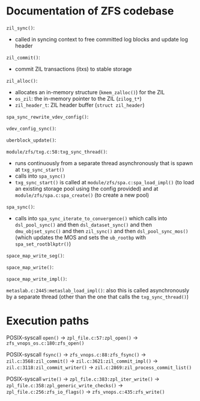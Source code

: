 # Documentation of ZFS codebase

`zil_sync()`:
-  called in syncing context to free committed log blocks and update log header

`zil_commit()`:
 -  commit ZIL transactions (itxs) to stable storage

`zil_alloc()`:
 -  allocates an in-memory structure (`kmem_zalloc()`) for the ZIL
 -  `os_zil`: the in-memory pointer to the ZIL (`zilog_t*`)
 -  `zil_header_t`: ZIL header buffer (`struct zil_header`)

`spa_sync_rewrite_vdev_config()`:

`vdev_config_sync()`:

`uberblock_update()`:

`module/zfs/txg.c:58:txg_sync_thread()`: 
  -  runs continuously from a separate thread asynchronously that is spawn at `txg_sync_start()`
  -  calls into `spa_sync()`
  -  `txg_sync_start()` is called at `module/zfs/spa.c:spa_load_impl()` (to load an existing storage pool using the config provided) and at `module/zfs/spa.c:spa_create()` (to create a new pool)

`spa_sync()`:
  - calls into `spa_sync_iterate_to_convergence()` which calls into `dsl_pool_sync()` and then `dsl_dataset_sync()` and then `dmu_objset_sync()` and then `zil_sync()` and then `dsl_pool_sync_mos()` (which updates the MOS and sets the `ub_rootbp` with `spa_set_rootblkptr()`)

`space_map_write_seg()`:

`space_map_write()`:

`space_map_write_impl()`:

`metaslab.c:2445:metaslab_load_impl()`: also this is called asynchronously by a separate thread (other than the one that calls the `txg_sync_thread()`)


# Execution paths

POSIX-syscall `open()` &#8594; `zpl_file.c:57:zpl_open()` &#8594; `zfs_vnops_os.c:180:zfs_open()`

POSIX-syscall `fsync()` &#8594; `zfs_vnops.c:88:zfs_fsync()` &#8594; `zil.c:3568:zil_commit()` &#8594; `zil.c:3621:zil_commit_impl()` &#8594; `zil.c:3118:zil_commit_writer()` &#8594; `zil.c:2869:zil_process_commit_list()`

POSIX-syscall `write()` &#8594; `zpl_file.c:383:zpl_iter_write()` &#8594; `zpl_file.c:358:zpl_generic_write_checks()` &#8594; `zpl_file.c:256:zfs_io_flags()`  &#8594; `zfs_vnops.c:435:zfs_write()` 


